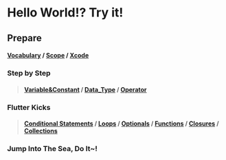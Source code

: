 Hello World!? Try it!
================

 Prepare
 -------------
  #### [Vocabulary](https://github.com/GSThecar/RulesOfSwiftComposition/blob/master/Vocabulary) / [Scope](https://github.com/GSThecar/RulesOfSwiftComposition/blob/master/Scope) / [Xcode](https://github.com/GSThecar/RulesOfSwiftComposition/blob/Xcode/Xcode)

### Step by Step
>#### [Variable&Constant](https://github.com/GSThecar/RulesOfSwiftComposition/commit/3f443b2934d8a0d4f7603f01cf6296b095b96ef5) / [Data_Type](https://github.com/GSThecar/RulesOfSwiftComposition/blob/master/Data_Type) / [Operator](https://github.com/GSThecar/RulesOfSwiftComposition/blob/master/Operator)

### Flutter Kicks 
>#### [Conditional Statements](https://github.com/GSThecar/RulesOfSwiftComposition/blob/master/Conditional%20Statements.md)  / [Loops](https://github.com/GSThecar/RulesOfSwiftComposition/blob/master/Loops.md) / [Optionals](https://github.com/GSThecar/RulesOfSwiftComposition/blob/master/Optionals.md) / [Functions](https://github.com/GSThecar/RulesOfSwiftComposition/blob/master/Functions.md) / [Closures](https://github.com/GSThecar/RulesOfSwiftComposition/blob/master/Closures.md) / [Collections](https://github.com/GSThecar/RulesOfSwiftComposition/blob/master/Collections.md)

### Jump Into The Sea, Do It~!
